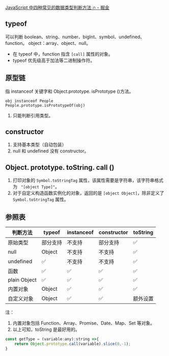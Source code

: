 [JavaScript 中四种常见的数据类型判断方法 🔥 - 掘金](https://juejin.cn/post/7246777426666930213?share_token=8862e70e-2797-4f39-86c0-6ba5c9df88ef)

## typeof
可以判断 boolean、string、number、bigInt、symbol、undefined、function。
object：array、object、null。

- 在 typeof 中，function 指含 `[call]` 属性的对象。
- typeof 优先级高于加法等二进制操作符。

## 原型链
指 instanceof 关键字和 Object.prototype. isPrototype ()方法。
```
obj instanceof People
People.prototype.isPrototypeOf(obj)
```
1. 只能判断引用类型。

## constructor
1. 支持基本类型（自动包装）
2. null 和 undefined 没有 constructor。

## Object. prototype. toString. call ()
1. 打印对象的 `Symbol.toStringTag` 属性，该属性需要是字符串，该字符串格式为 ` "[object Type]"`。
2. 对于自定义构造函数实例化的对象，返回的是 `[object Object]`，除非定义了 `Symbol.toStringTag` 属性。

## 参照表

| 判断方法     | typeof | instanceof | constructor | toString |
| ------------ | ------ | ---------- | ----------- | -------- |
| 原始类型     | 部分支持  | 不支持     | 部分支持    | ✅     |
| null         | Object | 不支持     | 不支持      | ✅     |
| undefined    | ✅   | 不支持     | 不支持      | ✅     |
| 函数         | ✅   | ✅       | ✅        | ✅     |
| plain Object | ✅   | ✅       | ✅        | ✅     |
| 内置对象     | Object | ✅       | ✅        | ✅         |
| 自定义对象   | Object | ✅      | ✅        | 额外设置 |
注：
1. 内置对象包括 Function、Array、Promise、Date、Map、Set 等对象。
2. 以上可知，toString 是最好用的。
```javascript
const getType = (variable:any):string =>{
	return Object.prototype.call(variable).slice(8,-1);
}
```